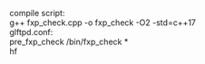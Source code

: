 compile script:   
g++ fxp_check.cpp -o fxp_check -O2 -std=c++17  
glftpd.conf:  
pre_fxp_check	 /bin/fxp_check *  
hf
